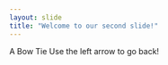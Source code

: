 ```yaml
---
layout: slide
title: "Welcome to our second slide!"
---
```

A Bow Tie
Use the left arrow to go back!
